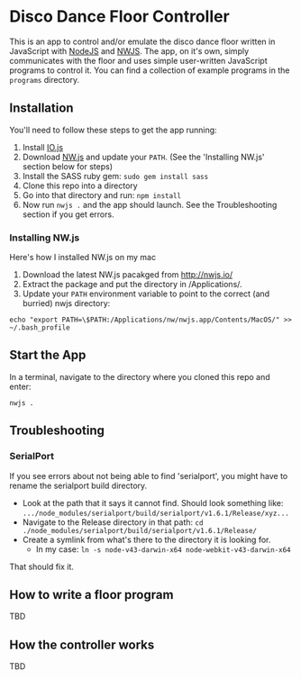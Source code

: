 # Disco Dance Floor Controller

This is an app to control and/or emulate the disco dance floor written in JavaScript with
[NodeJS](http://nodejs.org) and [NWJS](http://nwjs.io/). The app, on it's own, simply communicates
with the floor and uses simple user-written JavaScript programs to control it. You can find
a collection of example programs in the `programs` directory.

## Installation

You'll need to follow these steps to get the app running:

 1. Install [IO.js](https://iojs.org/en/index.html)
 2. Download [NW.js](http://nwjs.io/) and update your `PATH`. (See the 'Installing NW.js' section below for steps)
 3. Install the SASS ruby gem: `sudo gem install sass`
 4. Clone this repo into a directory
 5. Go into that directory and run: `npm install`
 6. Now run `nwjs .` and the app should launch. See the Troubleshooting section if you get errors.

### Installing NW.js

Here's how I installed NW.js on my mac

 1. Download the latest NW.js pacakged from http://nwjs.io/
 2. Extract the package and put the directory in /Applications/.
 3. Update your `PATH` environment variable to point to the correct (and burried) nwjs directory:

```
echo "export PATH=\$PATH:/Applications/nw/nwjs.app/Contents/MacOS/" >> ~/.bash_profile
```

## Start the App

In a terminal, navigate to the directory where you cloned this repo and enter:

```
nwjs .
```

## Troubleshooting

### SerialPort
If you see errors about not being able to find 'serialport', you might have to rename the serialport build directory.

 * Look at the path that it says it cannot find. Should look something like: `.../node_modules/serialport/build/serialport/v1.6.1/Release/xyz...`
 * Navigate to the Release directory in that path: `cd ./node_modules/serialport/build/serialport/v1.6.1/Release/`
 * Create a symlink from what's there to the directory it is looking for.
    * In my case: `ln -s node-v43-darwin-x64 node-webkit-v43-darwin-x64`

That should fix it.

## How to write a floor program
TBD

## How the controller works
TBD